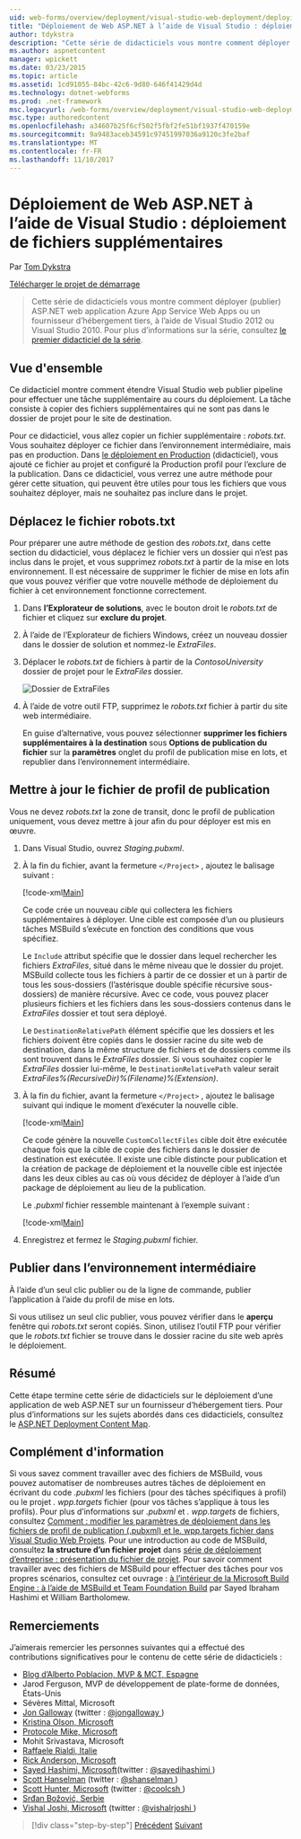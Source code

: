 ```yaml
---
uid: web-forms/overview/deployment/visual-studio-web-deployment/deploying-extra-files
title: "Déploiement de Web ASP.NET à l’aide de Visual Studio : déploiement de fichiers supplémentaires | Documents Microsoft"
author: tdykstra
description: "Cette série de didacticiels vous montre comment déployer (publier) ASP.NET web application Azure App Service Web Apps ou un fournisseur d’hébergement tiers, en utilisant des éléments..."
ms.author: aspnetcontent
manager: wpickett
ms.date: 03/23/2015
ms.topic: article
ms.assetid: 1cd91055-84bc-42c6-9d80-646f41429d4d
ms.technology: dotnet-webforms
ms.prod: .net-framework
msc.legacyurl: /web-forms/overview/deployment/visual-studio-web-deployment/deploying-extra-files
msc.type: authoredcontent
ms.openlocfilehash: a34607b25f6cf502f5fbf2fe51bf1937f470159e
ms.sourcegitcommit: 9a9483aceb34591c97451997036a9120c3fe2baf
ms.translationtype: MT
ms.contentlocale: fr-FR
ms.lasthandoff: 11/10/2017
---
```

<a name="aspnet-web-deployment-using-visual-studio-deploying-extra-files"></a>Déploiement de Web ASP.NET à l’aide de Visual Studio : déploiement de fichiers supplémentaires
====================
Par [Tom Dykstra](https://github.com/tdykstra)

[Télécharger le projet de démarrage](http://go.microsoft.com/fwlink/p/?LinkId=282627)

> Cette série de didacticiels vous montre comment déployer (publier) ASP.NET web application Azure App Service Web Apps ou un fournisseur d’hébergement tiers, à l’aide de Visual Studio 2012 ou Visual Studio 2010. Pour plus d’informations sur la série, consultez [le premier didacticiel de la série](introduction.md).


## <a name="overview"></a>Vue d'ensemble

Ce didacticiel montre comment étendre Visual Studio web publier pipeline pour effectuer une tâche supplémentaire au cours du déploiement. La tâche consiste à copier des fichiers supplémentaires qui ne sont pas dans le dossier de projet pour le site de destination.

Pour ce didacticiel, vous allez copier un fichier supplémentaire : *robots.txt*. Vous souhaitez déployer ce fichier dans l’environnement intermédiaire, mais pas en production. Dans [le déploiement en Production](deploying-to-production.md) (didacticiel), vous ajouté ce fichier au projet et configuré la Production profil pour l’exclure de la publication. Dans ce didacticiel, vous verrez une autre méthode pour gérer cette situation, qui peuvent être utiles pour tous les fichiers que vous souhaitez déployer, mais ne souhaitez pas inclure dans le projet.

## <a name="move-the-robotstxt-file"></a>Déplacez le fichier robots.txt

Pour préparer une autre méthode de gestion des *robots.txt*, dans cette section du didacticiel, vous déplacez le fichier vers un dossier qui n’est pas inclus dans le projet, et vous supprimez *robots.txt* à partir de la mise en lots environnement. Il est nécessaire de supprimer le fichier de mise en lots afin que vous pouvez vérifier que votre nouvelle méthode de déploiement du fichier à cet environnement fonctionne correctement.

1. Dans **l’Explorateur de solutions**, avec le bouton droit le *robots.txt* de fichier et cliquez sur **exclure du projet**.
2. À l’aide de l’Explorateur de fichiers Windows, créez un nouveau dossier dans le dossier de solution et nommez-le *ExtraFiles*.
3. Déplacer le *robots.txt* de fichiers à partir de la *ContosoUniversity* dossier de projet pour le *ExtraFiles* dossier.

    ![Dossier de ExtraFiles](deploying-extra-files/_static/image1.png)
4. À l’aide de votre outil FTP, supprimez le *robots.txt* fichier à partir du site web intermédiaire.

    En guise d’alternative, vous pouvez sélectionner **supprimer les fichiers supplémentaires à la destination** sous **Options de publication du fichier** sur la **paramètres** onglet du profil de publication mise en lots, et republier dans l’environnement intermédiaire.

## <a name="update-the-publish-profile-file"></a>Mettre à jour le fichier de profil de publication

Vous ne devez *robots.txt* la zone de transit, donc le profil de publication uniquement, vous devez mettre à jour afin du pour déployer est mis en œuvre.

1. Dans Visual Studio, ouvrez *Staging.pubxml*.
2. À la fin du fichier, avant la fermeture `</Project>` , ajoutez le balisage suivant :

    [!code-xml[Main](deploying-extra-files/samples/sample1.xml)]

    Ce code crée un nouveau *cible* qui collectera les fichiers supplémentaires à déployer. Une cible est composée d’un ou plusieurs tâches MSBuild s’exécute en fonction des conditions que vous spécifiez.

    Le `Include` attribut spécifie que le dossier dans lequel rechercher les fichiers *ExtraFiles*, situé dans le même niveau que le dossier du projet. MSBuild collecte tous les fichiers à partir de ce dossier et un à partir de tous les sous-dossiers (l’astérisque double spécifie récursive sous-dossiers) de manière récursive. Avec ce code, vous pouvez placer plusieurs fichiers et les fichiers dans les sous-dossiers contenus dans le *ExtraFiles* dossier et tout sera déployé.

    Le `DestinationRelativePath` élément spécifie que les dossiers et les fichiers doivent être copiés dans le dossier racine du site web de destination, dans la même structure de fichiers et de dossiers comme ils sont trouvent dans le *ExtraFiles* dossier. Si vous souhaitez copier le *ExtraFiles* dossier lui-même, le `DestinationRelativePath` valeur serait *ExtraFiles\%(RecursiveDir)%(Filename)%(Extension)*.
3. À la fin du fichier, avant la fermeture `</Project>` , ajoutez le balisage suivant qui indique le moment d’exécuter la nouvelle cible.

    [!code-xml[Main](deploying-extra-files/samples/sample2.xml)]

    Ce code génère la nouvelle `CustomCollectFiles` cible doit être exécutée chaque fois que la cible de copie des fichiers dans le dossier de destination est exécutée. Il existe une cible distincte pour publication et la création de package de déploiement et la nouvelle cible est injectée dans les deux cibles au cas où vous décidez de déployer à l’aide d’un package de déploiement au lieu de la publication.

    Le *.pubxml* fichier ressemble maintenant à l’exemple suivant :

    [!code-xml[Main](deploying-extra-files/samples/sample3.xml?highlight=53-71)]
4. Enregistrez et fermez le *Staging.pubxml* fichier.

## <a name="publish-to-staging"></a>Publier dans l’environnement intermédiaire

À l’aide d’un seul clic publier ou de la ligne de commande, publier l’application à l’aide du profil de mise en lots.

Si vous utilisez un seul clic publier, vous pouvez vérifier dans le **aperçu** fenêtre qui *robots.txt* seront copiés. Sinon, utilisez l’outil FTP pour vérifier que le *robots.txt* fichier se trouve dans le dossier racine du site web après le déploiement.

## <a name="summary"></a>Résumé

Cette étape termine cette série de didacticiels sur le déploiement d’une application de web ASP.NET sur un fournisseur d’hébergement tiers. Pour plus d’informations sur les sujets abordés dans ces didacticiels, consultez le [ASP.NET Deployment Content Map](https://go.microsoft.com/fwlink/p/?LinkId=282413).

## <a name="more-information"></a>Complément d'information

Si vous savez comment travailler avec des fichiers de MSBuild, vous pouvez automatiser de nombreuses autres tâches de déploiement en écrivant du code *.pubxml* les fichiers (pour des tâches spécifiques à profil) ou le projet *. wpp.targets* fichier (pour vos tâches s’applique à tous les profils). Pour plus d’informations sur *.pubxml* et *. wpp.targets* de fichiers, consultez [Comment : modifier les paramètres de déploiement dans les fichiers de profil de publication (.pubxml) et le. wpp.targets fichier dans Visual Studio Web Projets](https://msdn.microsoft.com/en-us/library/ff398069). Pour une introduction au code de MSBuild, consultez **la structure d’un fichier projet** dans [série de déploiement d’entreprise : présentation du fichier de projet](../web-deployment-in-the-enterprise/understanding-the-project-file.md). Pour savoir comment travailler avec des fichiers de MSBuild pour effectuer des tâches pour vos propres scénarios, consultez cet ouvrage : [à l’intérieur de la Microsoft Build Engine : à l’aide de MSBuild et Team Foundation Build](http://msbuildbook.com) par Sayed Ibraham Hashimi et William Bartholomew.

## <a name="acknowledgements"></a>Remerciements

J’aimerais remercier les personnes suivantes qui a effectué des contributions significatives pour le contenu de cette série de didacticiels :

- [Blog d’Alberto Poblacion, MVP &amp; MCT, Espagne](https://mvp.microsoft.com/en-us/mvp/Alberto%20Poblacion%20Bolano-36772)
- Jarod Ferguson, MVP de développement de plate-forme de données, États-Unis
- Sévères Mittal, Microsoft
- [Jon Galloway](https://weblogs.asp.net/jgalloway) (twitter : [ @jongalloway ](http://twitter.com/jongalloway))
- [Kristina Olson, Microsoft](https://blogs.iis.net/krolson/default.aspx)
- [Protocole Mike, Microsoft](http://www.mikepope.com/blog/DisplayBlog.aspx)
- Mohit Srivastava, Microsoft
- [Raffaele Rialdi, Italie](http://www.iamraf.net/)
- [Rick Anderson, Microsoft](https://blogs.msdn.com/b/rickandy/)
- [Sayed Hashimi, Microsoft](http://sedodream.com/default.aspx)(twitter : [ @sayedihashimi ](http://twitter.com/sayedihashimi))
- [Scott Hanselman](http://www.hanselman.com/blog/) (twitter : [ @shanselman ](http://twitter.com/shanselman))
- [Scott Hunter, Microsoft](https://blogs.msdn.com/b/scothu/) (twitter : [ @coolcsh ](http://twitter.com/coolcsh))
- [Srđan Božović, Serbie](http://msforge.net/blogs/zmajcek/)
- [Vishal Joshi, Microsoft](http://vishaljoshi.blogspot.com/) (twitter : [ @vishalrjoshi ](http://twitter.com/vishalrjoshi))

>[!div class="step-by-step"]
[Précédent](command-line-deployment.md)
[Suivant](troubleshooting.md)
